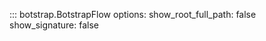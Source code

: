 <!-- prettier-ignore -->
::: botstrap.BotstrapFlow
    options:
      show_root_full_path: false
      show_signature: false
